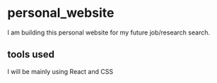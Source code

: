 # personal_website
I am building this personal website for my future job/research search. 

## tools used
I will be mainly using React and CSS

